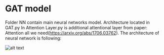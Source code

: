 # GAT model

Folder NN contain main neural networks model. Architecture located in GAT.py In Attention Layer.py is additional attentional layer from paper: Attention all we need(https://arxiv.org/abs/1706.03762). 
The architecture of neural network is following:

![alt text](architecture.JPG)

